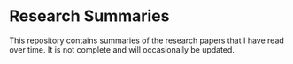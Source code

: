 # Research Summaries

This repository contains summaries of the research papers that I have read over time. It is not complete and  will occasionally be updated.

